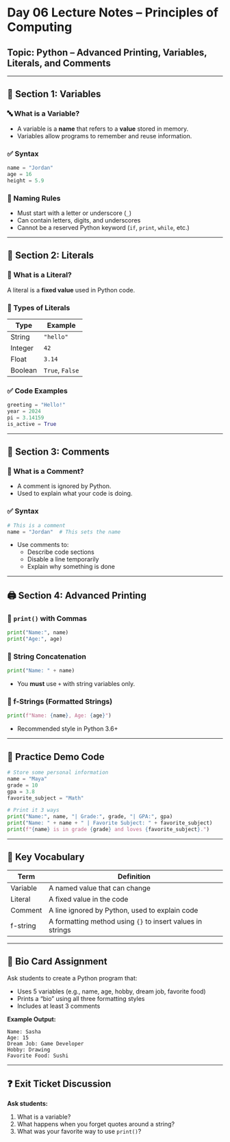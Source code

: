 # Day 06 Lecture Notes – Principles of Computing  
## Topic: Python – Advanced Printing, Variables, Literals, and Comments

---

## 🧠 Section 1: Variables

### 🔤 What is a Variable?
- A variable is a **name** that refers to a **value** stored in memory.
- Variables allow programs to remember and reuse information.

### ✅ Syntax
```python
name = "Jordan"
age = 16
height = 5.9
```

### 🧠 Naming Rules
- Must start with a letter or underscore (`_`)
- Can contain letters, digits, and underscores
- Cannot be a reserved Python keyword (`if`, `print`, `while`, etc.)

---

## 🔢 Section 2: Literals

### 📘 What is a Literal?
A literal is a **fixed value** used in Python code.

### 🧱 Types of Literals

| Type        | Example         |
|-------------|------------------|
| String      | `"hello"`        |
| Integer     | `42`             |
| Float       | `3.14`           |
| Boolean     | `True`, `False`  |

### ✅ Code Examples
```python
greeting = "Hello!"
year = 2024
pi = 3.14159
is_active = True
```

---

## 💬 Section 3: Comments

### 📗 What is a Comment?
- A comment is ignored by Python.
- Used to explain what your code is doing.

### ✅ Syntax
```python
# This is a comment
name = "Jordan"  # This sets the name
```

- Use comments to:
  - Describe code sections
  - Disable a line temporarily
  - Explain why something is done

---

## 🖨️ Section 4: Advanced Printing

### 🔹 `print()` with Commas
```python
print("Name:", name)
print("Age:", age)
```

### 🔹 String Concatenation
```python
print("Name: " + name)
```
- You **must** use `+` with string variables only.

### 🔹 f-Strings (Formatted Strings)
```python
print(f"Name: {name}, Age: {age}")
```
- Recommended style in Python 3.6+

---

## 🧪 Practice Demo Code

```python
# Store some personal information
name = "Maya"
grade = 10
gpa = 3.8
favorite_subject = "Math"

# Print it 3 ways
print("Name:", name, "| Grade:", grade, "| GPA:", gpa)
print("Name: " + name + " | Favorite Subject: " + favorite_subject)
print(f"{name} is in grade {grade} and loves {favorite_subject}.")
```

---

## 🎯 Key Vocabulary

| Term      | Definition |
|-----------|------------|
| Variable  | A named value that can change |
| Literal   | A fixed value in the code |
| Comment   | A line ignored by Python, used to explain code |
| f-string  | A formatting method using `{}` to insert values in strings |

---

## 📝 Bio Card Assignment

Ask students to create a Python program that:
- Uses 5 variables (e.g., name, age, hobby, dream job, favorite food)
- Prints a “bio” using all three formatting styles
- Includes at least 3 comments

**Example Output:**
```
Name: Sasha
Age: 15
Dream Job: Game Developer
Hobby: Drawing
Favorite Food: Sushi
```

---

## ❓ Exit Ticket Discussion

**Ask students:**
1. What is a variable?
2. What happens when you forget quotes around a string?
3. What was your favorite way to use `print()`?